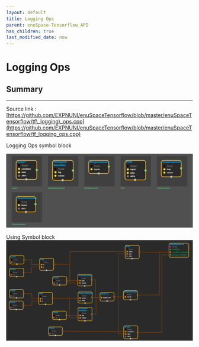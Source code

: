 ```yaml
--- 
layout: default 
title: Logging Ops 
parent: enuSpace-Tensorflow API 
has_children: true 
last_modified_date: now 
--- 
```


# Logging Ops

## Summary

---

Source link : [https://github.com/EXPNUNI/enuSpaceTensorflow/blob/master/enuSpaceTensorflow/tf\_logging\_ops.cpp](https://github.com/EXPNUNI/enuSpaceTensorflow/blob/master/enuSpaceTensorflow/tf_logging_ops.cpp)

Logging Ops symbol block

![](./assets/tf_logging_ops_symbols.png)

Using Symbol block![](./assets/logging_ops/loggpin_ops_main.png)

